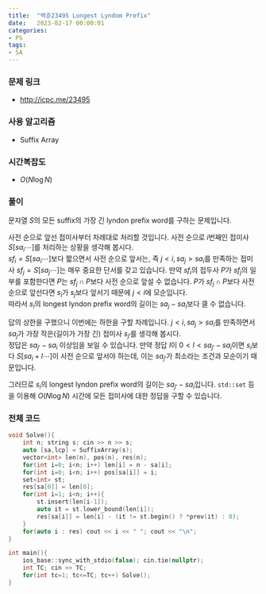 ```yaml
---
title:  "백준23495 Longest Lyndom Prefix"
date:   2023-02-17 00:00:01
categories:
- PS
tags:
- SA
---
```


### 문제 링크
* http://icpc.me/23495

### 사용 알고리즘
* Suffix Array

### 시간복잡도
* $O(N \log N)$

### 풀이
문자열 $S$의 모든 suffix의 가장 긴 lyndon prefix word를 구하는 문제입니다.

사전 순으로 앞선 접미사부터 차례대로 처리할 것입니다. 사전 순으로 $i$번째인 접미사 $S[sa_i\cdots]$를 처리하는 상황을 생각해 봅시다.<br>
$sf_i = S[sa_i\cdots]$보다 짧으면서 사전 순으로 앞서는, 즉 $j < i, sa_j > sa_i$를 만족하는 접미사 $sf_j = S[sa_j\cdots]$는 매우 중요한 단서를 갖고 있습니다. 만약 $sf_i$의 접두사 $P$가 $sf_j$의 일부를 포함한다면 $P$는 $sf_j \cap P$보다 사전 순으로 앞설 수 없습니다. $P$가 $sf_j \cap P$보다 사전 순으로 앞선다면 $s_i$가 $s_j$보다 앞서기 때문에 $j < i$에 모순입니다.<br>
따라서 $s_i$의 longest lyndon prefix word의 길이는 $sa_j - sa_i$보다 클 수 없습니다.

답의 상한을 구했으니 이번에는 하한을 구할 차례입니다. $j < i, sa_j > sa_i$를 만족하면서 $sa_j$가 가장 작은(길이가 가장 긴) 접미사 $s_{j'}$를 생각해 봅시다.<br>
정답은 $sa_{j'} - sa_i$ 이상임을 보일 수 있습니다. 만약 정답 $l$이 $0 < l < sa_{j'} - sa_i$이면 $s_i$보다 $S[sa_i+l\cdots]$이 사전 순으로 앞서야 하는데, 이는 $sa_{j'}$가 최소라는 조건과 모순이기 때문입니다.

그러므로 $s_i$의 longest lyndon prefix word의 길이는 $sa_{j'} - sa_i$입니다. `std::set` 등을 이용해 $O(N \log N)$ 시간에 모든 접미사에 대한 정답을 구할 수 있습니다.

### 전체 코드
```cpp
void Solve(){
    int n; string s; cin >> n >> s;
    auto [sa,lcp] = SuffixArray(s);
    vector<int> len(n), pos(n), res(n);
    for(int i=0; i<n; i++) len[i] = n - sa[i];
    for(int i=0; i<n; i++) pos[sa[i]] = i;
    set<int> st;
    res[sa[0]] = len[0];
    for(int i=1; i<n; i++){
        st.insert(len[i-1]);
        auto it = st.lower_bound(len[i]);
        res[sa[i]] = len[i] - (it != st.begin() ? *prev(it) : 0);
    }
    for(auto i : res) cout << i << " "; cout << "\n";
}

int main(){
    ios_base::sync_with_stdio(false); cin.tie(nullptr);
    int TC; cin >> TC;
    for(int tc=1; tc<=TC; tc++) Solve();
}
```
